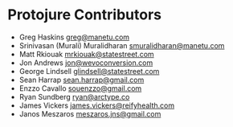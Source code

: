 # Protojure Contributors

- Greg Haskins <greg@manetu.com>
- Srinivasan (Murali) Muralidharan <smuralidharan@manetu.com>
- Matt Rkiouak <mrkiouak@statestreet.com>
- Jon Andrews <jon@wevoconversion.com>
- George Lindsell <glindsell@statestreet.com>
- Sean Harrap <sean.harrap@gmail.com>
- Enzzo Cavallo <souenzzo@gmail.com>
- Ryan Sundberg <ryan@arctype.co>
- James Vickers <james.vickers@reifyhealth.com>
- Janos Meszaros <meszaros.jns@gmail.com>
